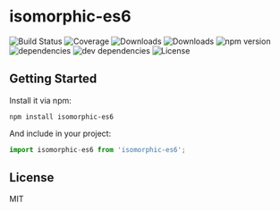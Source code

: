 # isomorphic-es6

![Build Status](https://img.shields.io/travis//isomorphic-es6.svg)
![Coverage](https://img.shields.io/coveralls//isomorphic-es6.svg)
![Downloads](https://img.shields.io/npm/dm/isomorphic-es6.svg)
![Downloads](https://img.shields.io/npm/dt/isomorphic-es6.svg)
![npm version](https://img.shields.io/npm/v/isomorphic-es6.svg)
![dependencies](https://img.shields.io/david//isomorphic-es6.svg)
![dev dependencies](https://img.shields.io/david/dev//isomorphic-es6.svg)
![License](https://img.shields.io/npm/l/isomorphic-es6.svg)



## Getting Started

Install it via npm:

```shell
npm install isomorphic-es6
```

And include in your project:

```javascript
import isomorphic-es6 from 'isomorphic-es6';
```

## License

MIT
